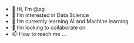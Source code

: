 - 👋 Hi, I’m @pg
- 👀 I’m interested in Data Science
- 🌱 I’m currently learning AI and Machine learning
- 💞️ I’m looking to collaborate on 
- 📫 How to reach me ...

<!---
pushpaghimire/pushpaghimire is a ✨ special ✨ repository because its `README.md` (this file) appears on your GitHub profile.
You can click the Preview link to take a look at your changes.
--->
